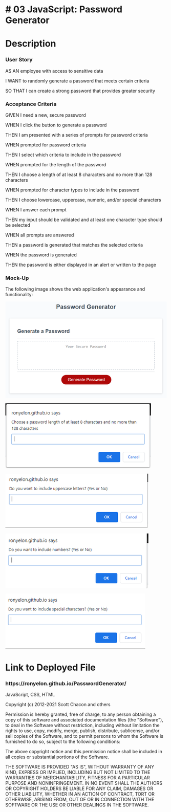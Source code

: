 <h1># 03 JavaScript: Password Generator</h1>

<h1>Description</h3>
<p> </p>

<h3>User Story</h3>
<p>AS AN employee with access to sensitive data</p>
<p>I WANT to randomly generate a password that meets certain criteria</p>
<p>SO THAT I can create a strong password that provides greater security</p>
<p></p>
<h3>Acceptance Criteria</h3>
<p>GIVEN I need a new, secure password</p>
<p>WHEN I click the button to generate a password</p>
<p>THEN I am presented with a series of prompts for password criteria</p>
<p>WHEN prompted for password criteria</p>
<p>THEN I select which criteria to include in the password</p>
<p>WHEN prompted for the length of the password</p>
<p>THEN I choose a length of at least 8 characters and no more than 128 characters</p>
<p>WHEN prompted for character types to include in the password</p>
<p>THEN I choose lowercase, uppercase, numeric, and/or special characters</p>
<p>WHEN I answer each prompt</p>
<p>THEN my input should be validated and at least one character type should be selected</p>
<p>WHEN all prompts are answered</p>
<p>THEN a password is generated that matches the selected criteria</p>
<p>WHEN the password is generated</p>
<p>THEN the password is either displayed in an alert or written to the page</p>

<h3>Mock-Up</h3>
<p>The following image shows the web application's appearance and functionality:</p>

<p>
    <img src="https://github.com/ronyelon/PasswordGenerator/blob/main/Assets/PasswordGenerator-MockUp.png" />
</p>    
<p>
    <img src="https://github.com/ronyelon/PasswordGenerator/blob/main/Assets/Alert1.png" />
</p> 
<p>
    <img src="https://github.com/ronyelon/PasswordGenerator/blob/main/Assets/Alert2.png" />
</p> 
<p>
    <img src="https://github.com/ronyelon/PasswordGenerator/blob/main/Assets/Alert3.png" />
</p> 
<p>
    <img src="https://github.com/ronyelon/PasswordGenerator/blob/main/Assets/Alert4.png" />
</p> 


<h1> Link to Deployed File</h1>
<h3>https://ronyelon.github.io/PasswordGenerator/</h3>

<p>JavaScript, CSS, HTML</p>



Copyright (c) 2012-2021 Scott Chacon and others

Permission is hereby granted, free of charge, to any person obtaining
a copy of this software and associated documentation files (the
"Software"), to deal in the Software without restriction, including
without limitation the rights to use, copy, modify, merge, publish,
distribute, sublicense, and/or sell copies of the Software, and to
permit persons to whom the Software is furnished to do so, subject to
the following conditions:

The above copyright notice and this permission notice shall be
included in all copies or substantial portions of the Software.

THE SOFTWARE IS PROVIDED "AS IS", WITHOUT WARRANTY OF ANY KIND,
EXPRESS OR IMPLIED, INCLUDING BUT NOT LIMITED TO THE WARRANTIES OF
MERCHANTABILITY, FITNESS FOR A PARTICULAR PURPOSE AND
NONINFRINGEMENT. IN NO EVENT SHALL THE AUTHORS OR COPYRIGHT HOLDERS BE
LIABLE FOR ANY CLAIM, DAMAGES OR OTHER LIABILITY, WHETHER IN AN ACTION
OF CONTRACT, TORT OR OTHERWISE, ARISING FROM, OUT OF OR IN CONNECTION
WITH THE SOFTWARE OR THE USE OR OTHER DEALINGS IN THE SOFTWARE.